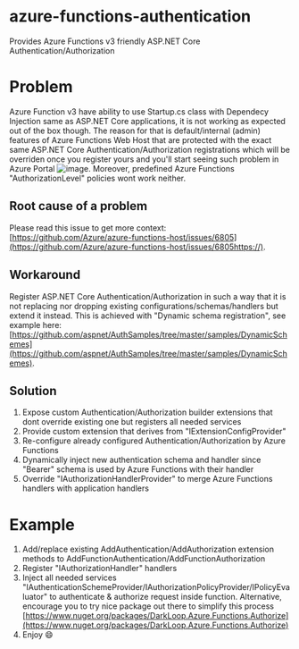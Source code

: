 # azure-functions-authentication

Provides Azure Functions v3 friendly ASP.NET Core Authentication/Authorization

# Problem

Azure Function v3 have ability to use Startup.cs class with Dependecy Injection same as ASP.NET Core applications, it is not working as expected out of the box though. The reason for that is default/internal (admin) features of Azure Functions Web Host that are protected with the exact same ASP.NET Core Authentication/Authorization registrations which will be overriden once you register yours and you'll start seeing such problem in Azure Portal ![image](https://user-images.githubusercontent.com/13677730/130435587-922ea1c7-8c0e-4985-84ca-d7bf5fb762d4.png).
Moreover, predefined Azure Functions "AuthorizationLevel" policies wont work neither.

## Root cause of a problem

Please read this issue to get more context: [https://github.com/Azure/azure-functions-host/issues/6805](https://github.com/Azure/azure-functions-host/issues/6805https://).

## Workaround

Register ASP.NET Core Authentication/Authorization in such a way that it is not replacing nor dropping existing configurations/schemas/handlers but extend it instead. This is achieved with "Dynamic schema registration", see example here: [https://github.com/aspnet/AuthSamples/tree/master/samples/DynamicSchemes](https://github.com/aspnet/AuthSamples/tree/master/samples/DynamicSchemes).

## Solution

1. Expose custom Authentication/Authorization builder extensions that dont override existing one but registers all needed services
2. Provide custom extension that derives from "IExtensionConfigProvider"
3. Re-configure already configured Authentication/Authorization by Azure Functions
4. Dynamically inject new authentication schema and handler since "Bearer" schema is used by Azure Functions with their handler
5. Override "IAuthorizationHandlerProvider" to merge Azure Functions handlers with application handlers

# Example

1. Add/replace existing AddAuthentication/AddAuthorization extension methods to AddFunctionAuthentication/AddFunctionAuthorization
2. Register "IAuthorizationHandler" handlers
3. Inject all needed services "IAuthenticationSchemeProvider/IAuthorizationPolicyProvider/IPolicyEvaluator" to authenticate & authorize request inside function. Alternative, encourage you to try nice package out there to simplify this process [https://www.nuget.org/packages/DarkLoop.Azure.Functions.Authorize](https://www.nuget.org/packages/DarkLoop.Azure.Functions.Authorize)
4. Enjoy 😄
